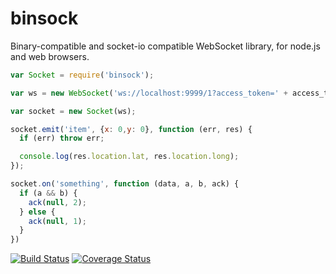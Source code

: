 binsock
=======

Binary-compatible and socket-io compatible WebSocket library, for node.js and web browsers.

```javascript
var Socket = require('binsock');

var ws = new WebSocket('ws://localhost:9999/1?access_token=' + access_token);

var socket = new Socket(ws);

socket.emit('item', {x: 0,y: 0}, function (err, res) {
  if (err) throw err;

  console.log(res.location.lat, res.location.long);
});

socket.on('something', function (data, a, b, ack) {
  if (a && b) {
    ack(null, 2);
  } else {
    ack(null, 1);
  }
})

```

[![Build Status](https://travis-ci.org/aantthony/binsock.png?branch=master)](https://travis-ci.org/aantthony/binsock) [![Coverage Status](https://coveralls.io/repos/aantthony/binsock/badge.png?branch=master)](https://coveralls.io/r/aantthony/binsock?branch=master)